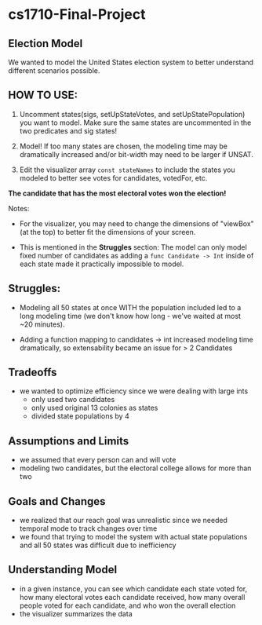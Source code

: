# cs1710-Final-Project

## Election Model

We wanted to model the United States election system to better understand different scenarios possible. 


## HOW TO USE:

1) Uncomment states(sigs, setUpStateVotes, and setUpStatePopulation) you want to model. Make sure the same states are uncommented in the two predicates and sig states!

2) Model! If too many states are chosen, the modeling time may be dramatically increased and/or bit-width may need to be larger if UNSAT.

3) Edit the visualizer array `const stateNames` to include the states you modeled to better see votes for candidates, votedFor, etc. 

 **The candidate that has the most electoral votes won the election!**

Notes: 

- For the visualizer, you may need to change the dimensions of "viewBox"(at the top) to better fit the dimensions of your screen.

- This is mentioned in the **Struggles** section: The model can only model fixed number of candidates as adding a `func Candidate -> Int` inside of each state made it practically impossible to model.


## Struggles:

- Modeling all 50 states at once WITH the population included led to a long modeling time (we don't know how long - we've waited at most ~20 minutes).

- Adding a function mapping to candidates -> int increased modeling time dramatically, so extensability became an issue for > 2 Candidates

## Tradeoffs
- we wanted to optimize efficiency since we were dealing with large ints
    - only used two candidates
    - only used original 13 colonies as states
    - divided state populations by 4

## Assumptions and Limits
- we assumed that every person can and will vote
- modeling two candidates, but the electoral college allows for more than two

## Goals and Changes
- we realized that our reach goal was unrealistic since we needed temporal mode
to track changes over time
- we found that trying to model the system with actual state populations and
all 50 states was difficult due to inefficiency

## Understanding Model
- in a given instance, you can see which candidate each state voted for,
how many electoral votes each candidate received, how many overall people
voted for each candidate, and who won the overall election
- the visualizer summarizes the data
